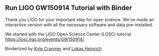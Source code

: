 ## Run LIGO GW150914 Tutorial with Binder


Thank you LIGO for your important step for open science.
We've made an interactive version with all the necessary software and data pre-installed.

We started with the LIGO Open Science Center (LOSC) tutorial https://losc.ligo.org/events/GW150914/


Binderized by [Kyle Cranmer](https://github.com/cranmer) and [Lukas Heinrich](https://github.com/lukasheinrich)